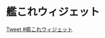 # 艦これウィジェット

<a href="https://twitter.com/intent/tweet?button_hashtag=艦これウィジェット&ref_src=twsrc%5Etfw" class="twitter-hashtag-button" data-show-count="false">Tweet #艦これウィジェット</a><script async src="https://platform.twitter.com/widgets.js" charset="utf-8"></script>
